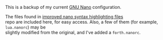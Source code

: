 This is a backup of my current [GNU Nano](https://www.nano-editor.org/) configuration.  

The files found in [improved nano syntax highlighting files](https://github.com/scopatz/nanorc)  
repo are included here, for easy access. Also, a few of them (for example, `lua.nanorc`) may be  
slightly modified from the original, and I've added a `forth.nanorc`.  
